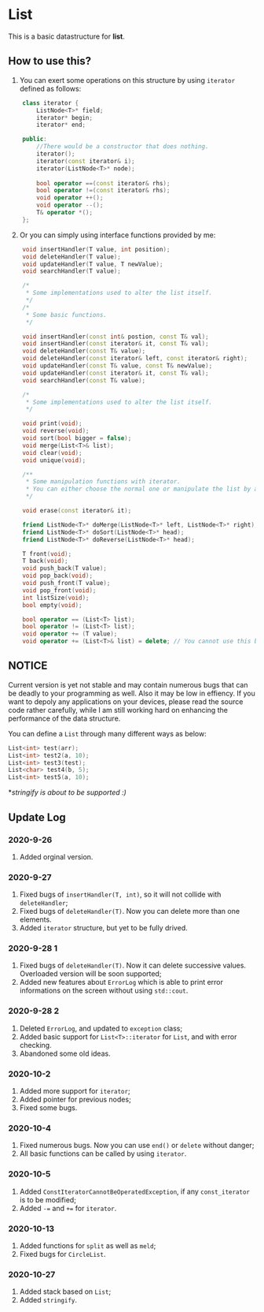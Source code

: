 # List
This is a basic datastructure for **list**.
## How to use this?
1. You can exert some operations on this structure by using `iterator` defined as follows:
```cpp
    class iterator {
        ListNode<T>* field;
        iterator* begin;
        iterator* end;

    public:
        //There would be a constructor that does nothing.
        iterator();
        iterator(const iterator& i);
        iterator(ListNode<T>* node);
            
        bool operator ==(const iterator& rhs);
        bool operator !=(const iterator& rhs);
        void operator ++();
        void operator --();
        T& operator *();
    };
```
2. Or you can simply using interface functions provided by me:
```cpp
    void insertHandler(T value, int position);
    void deleteHandler(T value);
    void updateHandler(T value, T newValue);
    void searchHandler(T value);

    /*
     * Some implementations used to alter the list itself.
     */ 
    /*
     * Some basic functions.
     */

    void insertHandler(const int& postion, const T& val);
    void insertHandler(const iterator& it, const T& val);
    void deleteHandler(const T& value);
    void deleteHandler(const iterator& left, const iterator& right);
    void updateHandler(const T& value, const T& newValue);
    void updateHandler(const iterator& it, const T& val);
    void searchHandler(const T& value);

    /*
     * Some implementations used to alter the list itself.
     */ 

    void print(void);
    void reverse(void);
    void sort(bool bigger = false);
    void merge(List<T>& list);
    void clear(void);
    void unique(void);

    /**
     * Some manipulation functions with iterator.
     * You can either choose the normal one or manipulate the list by applying the iterator on them. :)
     */

    void erase(const iterator& it);

    friend ListNode<T>* doMerge(ListNode<T>* left, ListNode<T>* right);
    friend ListNode<T>* doSort(ListNode<T>* head);
    friend ListNode<T>* doReverse(ListNode<T>* head);

    T front(void);
    T back(void);
    void push_back(T value);
    void pop_back(void);
    void push_front(T value);
    void pop_front(void);
    int listSize(void);
    bool empty(void);

    bool operator == (List<T> list);
    bool operator != (List<T> list);
    void operator += (T value);
    void operator += (List<T>& list) = delete; // You cannot use this because this is a forward list.
```

## NOTICE
Current version is yet not stable and may contain numerous bugs that can be deadly to your programming as well. Also it may be low in effiency. 
If you want to depoly any applications on your devices, please read the source code rather carefully, while I am still working hard on enhancing the performance of 
the data structure.

You can define a `List` through many different ways as below:
```cpp
List<int> test(arr);
List<int> test2(a, 10);
List<int> test3(test);
List<char> test4(b, 5);
List<int> test5(a, 10);
```
**stringify is about to be supported :)*


## Update Log
### 2020-9-26
1. Added orginal version.

### 2020-9-27
1. Fixed bugs of `insertHandler(T, int)`, so it will not collide with `deleteHandler`;
2. Fixed bugs of `deleteHandler(T)`. Now you can delete more than one elements.
3. Added `iterator` structure, but yet to be fully drived.

### 2020-9-28 1
1. Fixed bugs of `deleteHandler(T)`. Now it can delete successive values. Overloaded version will be soon supported;
2. Added new features about `ErrorLog` which is able to print error informations on the screen without using `std::cout`.

### 2020-9-28 2
1. Deleted `ErrorLog`, and updated to `exception` class;
2. Added basic support for `List<T>::iterator` for `List`, and with error checking.
3. Abandoned some old ideas.

### 2020-10-2
1. Added more support for `iterator`;
2. Added pointer for previous nodes;
3. Fixed some bugs.

### 2020-10-4
1. Fixed numerous bugs. Now you can use `end()` or `delete` without danger;
2. All basic functions can be called by using `iterator`.

### 2020-10-5
1. Added `ConstIteratorCannotBeOperatedException`, if any `const_iterator` is to be modified;
2. Added `-=` and `+=` for `iterator`.

### 2020-10-13
1. Added functions for `split` as well as `meld`;
2. Fixed bugs for `CircleList`.

### 2020-10-27
1. Added stack based on `List`;
2. Added `stringify`.
